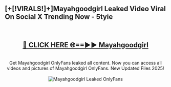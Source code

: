 <h2>[+[!VIRALS!]+]Mayahgoodgirl Leaked Video Viral On Social X Trending Now - 5tyie</h2>
<br>
<div align="center">
<h2><a href="https://libra.edu.pl?Mayahgoodgirl" rel="nofollow">🔴 CLICK HERE 🌐==►► Mayahgoodgirl</a></h2>
<br>
Get Mayahgoodgirl OnlyFans leaked all content. Now you can access all videos and pictures of Mayahgoodgirl OnlyFans. New Updated Files 2025!
<br>
<br>
<a href="https://libra.edu.pl?Mayahgoodgirl" rel="nofollow" data-target="animated-image.originalLink"><img src="https://i.ibb.co.com/WyWwxjT/player-gif2.gif" alt="Mayahgoodgirl Leaked OnlyFans" style="max-width: 100%; display: inline-block;" data-target="animated-image.originalImage"></a>
</div>
<br>